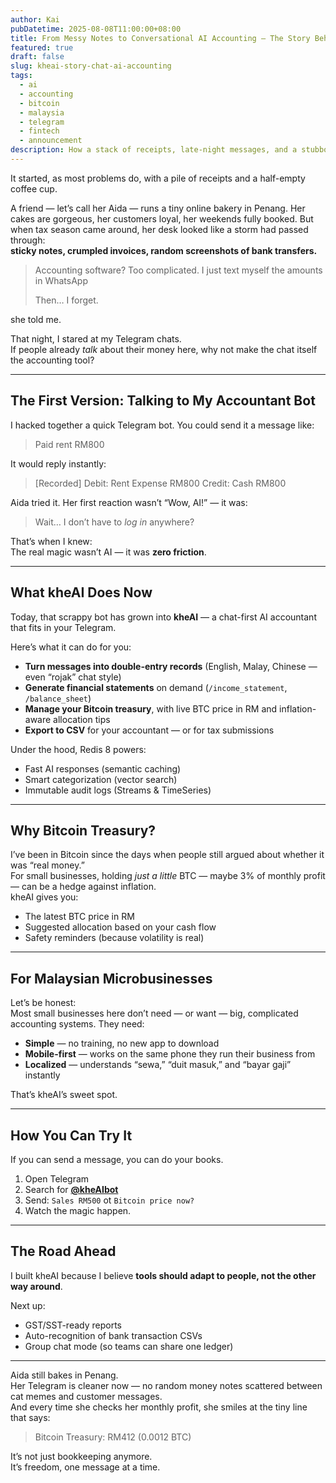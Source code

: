 ```yaml
---
author: Kai
pubDatetime: 2025-08-08T11:00:00+08:00
title: From Messy Notes to Conversational AI Accounting — The Story Behind kheAI
featured: true
draft: false
slug: kheai-story-chat-ai-accounting
tags:
  - ai
  - accounting
  - bitcoin
  - malaysia
  - telegram
  - fintech
  - announcement
description: How a stack of receipts, late-night messages, and a stubborn idea turned into a Telegram-based AI accountant for Malaysian microbusinesses.
---
```


It started, as most problems do, with a pile of receipts and a half-empty coffee cup.

A friend — let’s call her Aida — runs a tiny online bakery in Penang. Her cakes are gorgeous, her customers loyal, her weekends fully booked. But when tax season came around, her desk looked like a storm had passed through:  
**sticky notes, crumpled invoices, random screenshots of bank transfers.**

> Accounting software? Too complicated. I just text myself the amounts in WhatsApp 
> 
> Then… I forget.

she told me. 

That night, I stared at my Telegram chats.  
If people already *talk* about their money here, why not make the chat itself the accounting tool?

---

## The First Version: Talking to My Accountant Bot

I hacked together a quick Telegram bot. You could send it a message like:

> Paid rent RM800

It would reply instantly:


> [Recorded] Debit: Rent Expense RM800
> Credit: Cash RM800

Aida tried it. Her first reaction wasn’t “Wow, AI!” — it was:

> Wait… I don’t have to *log in* anywhere?

That’s when I knew:  
The real magic wasn’t AI — it was **zero friction**.

---

## What kheAI Does Now

Today, that scrappy bot has grown into **kheAI** — a chat-first AI accountant that fits in your Telegram.  

Here’s what it can do for you:

- **Turn messages into double-entry records** (English, Malay, Chinese — even “rojak” chat style)
- **Generate financial statements** on demand (`/income_statement`, `/balance_sheet`)
- **Manage your Bitcoin treasury**, with live BTC price in RM and inflation-aware allocation tips
- **Export to CSV** for your accountant — or for tax submissions

Under the hood, Redis 8 powers:
- Fast AI responses (semantic caching)
- Smart categorization (vector search)
- Immutable audit logs (Streams & TimeSeries)

---

## Why Bitcoin Treasury?

I’ve been in Bitcoin since the days when people still argued about whether it was “real money.”  
For small businesses, holding *just a little* BTC — maybe 3% of monthly profit — can be a hedge against inflation.  
kheAI gives you:
- The latest BTC price in RM
- Suggested allocation based on your cash flow
- Safety reminders (because volatility is real)

---

## For Malaysian Microbusinesses

Let’s be honest:  
Most small businesses here don’t need — or want — big, complicated accounting systems. They need:
- **Simple** — no training, no new app to download
- **Mobile-first** — works on the same phone they run their business from
- **Localized** — understands “sewa,” “duit masuk,” and “bayar gaji” instantly

That’s kheAI’s sweet spot.

---

## How You Can Try It

If you can send a message, you can do your books.

1. Open Telegram  
2. Search for [**@kheAIbot**](https://t.me/kheAIbot)  
3. Send: `Sales RM500` ot `Bitcoin price now?` 
4. Watch the magic happen.

---

## The Road Ahead

I built kheAI because I believe **tools should adapt to people, not the other way around**.

Next up:
- GST/SST-ready reports
- Auto-recognition of bank transaction CSVs
- Group chat mode (so teams can share one ledger)

---

Aida still bakes in Penang.  
Her Telegram is cleaner now — no random money notes scattered between cat memes and customer messages.  
And every time she checks her monthly profit, she smiles at the tiny line that says:  
> Bitcoin Treasury: RM412 (0.0012 BTC)

It’s not just bookkeeping anymore.  
It’s freedom, one message at a time.


